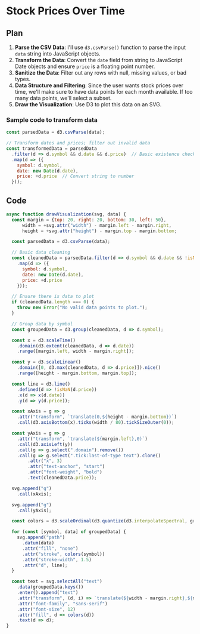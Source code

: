 # Stock Prices Over Time

## Plan

1. **Parse the CSV Data**: I'll use `d3.csvParse()` function to parse the input `data` string into JavaScript objects.
2. **Transform the Data**: Convert the `date` field from string to JavaScript Date objects and ensure `price` is a floating point number.
3. **Sanitize the Data**: Filter out any rows with null, missing values, or bad types.
4. **Data Structure and Filtering**: Since the user wants stock prices over time, we'll make sure to have data points for each month available. If too many data points, we'll select a subset.
5. **Draw the Visualization**: Use D3 to plot this data on an SVG.

### Sample code to transform data

```javascript
const parsedData = d3.csvParse(data);

// Transform dates and prices; filter out invalid data
const transformedData = parsedData
  .filter(d => d.symbol && d.date && d.price)  // Basic existence check
  .map(d => ({
    symbol: d.symbol,
    date: new Date(d.date),
    price: +d.price  // Convert string to number
  }));
```

## Code

```javascript
async function drawVisualization(svg, data) {
  const margin = {top: 20, right: 20, bottom: 30, left: 50},
      width = +svg.attr("width") - margin.left - margin.right,
      height = +svg.attr("height") - margin.top - margin.bottom;

  const parsedData = d3.csvParse(data);

  // Basic data cleaning
  const cleanedData = parsedData.filter(d => d.symbol && d.date && !isNaN(Date.parse(d.date)) && d.price && !isNaN(+d.price))
    .map(d => ({
      symbol: d.symbol,
      date: new Date(d.date),
      price: +d.price
    }));

  // Ensure there is data to plot
  if (cleanedData.length === 0) {
    throw new Error("No valid data points to plot.");
  }

  // Group data by symbol
  const groupedData = d3.group(cleanedData, d => d.symbol);

  const x = d3.scaleTime()
    .domain(d3.extent(cleanedData, d => d.date))
    .range([margin.left, width - margin.right]);

  const y = d3.scaleLinear()
    .domain([0, d3.max(cleanedData, d => d.price)]).nice()
    .range([height - margin.bottom, margin.top]);

  const line = d3.line()
    .defined(d => !isNaN(d.price))
    .x(d => x(d.date))
    .y(d => y(d.price));

  const xAxis = g => g
    .attr("transform", `translate(0,${height - margin.bottom})`)
    .call(d3.axisBottom(x).ticks(width / 80).tickSizeOuter(0));

  const yAxis = g => g
    .attr("transform", `translate(${margin.left},0)`)
    .call(d3.axisLeft(y))
    .call(g => g.select(".domain").remove())
    .call(g => g.select(".tick:last-of-type text").clone()
        .attr("x", 3)
        .attr("text-anchor", "start")
        .attr("font-weight", "bold")
        .text(cleanedData.price));

  svg.append("g")
    .call(xAxis);

  svg.append("g")
    .call(yAxis);

  const colors = d3.scaleOrdinal(d3.quantize(d3.interpolateSpectral, groupedData.size));

  for (const [symbol, data] of groupedData) {
    svg.append("path")
      .datum(data)
      .attr("fill", "none")
      .attr("stroke", colors(symbol))
      .attr("stroke-width", 1.5)
      .attr("d", line);
  }

  const text = svg.selectAll("text")
    .data(groupedData.keys())
    .enter().append("text")
    .attr("transform", (d, i) => `translate(${width - margin.right},${margin.top + i * 20})`)
    .attr("font-family", "sans-serif")
    .attr("font-size", 12)
    .attr("fill", d => colors(d))
    .text(d => d);
}
```